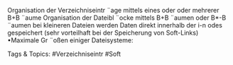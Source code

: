 Organisation der Verzeichniseintr ¨age mittels eines oder oder mehrerer B+B ¨aume
Organisation der Dateibl ¨ocke mittels B+B ¨aumen oder B*-B ¨aumen
bei kleineren Dateien werden Daten direkt innerhalb der i-n odes gespeichert (sehr vorteilhaft bei der
Speicherung von Soft-Links)
•Maximale Gr ¨oßen einiger Dateisysteme:

   Tags & Topics:
   #Verzeichniseintr
   #Soft